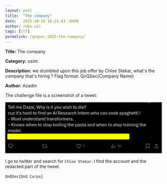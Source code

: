 ```yaml
---
layout: post
title:  "The company"
date:   2025-10-18 16:21:43 -0400
author: robo.uzi
tags: [ctf]
permalink: /qnqsec-2025-the-company/
---
```


**Title:** The company

**Category:** osint

**Description:** we stumbled upon this job offer by Chloe Stekar, what's the company that's hiring ? Flag format: QnQSec{Company Name}

**Author:** Azadin

The challenge file is a screenshot of a tweet:

![Alt text](/images/Thecompany_Picture.png)

I go to twitter and search for `Chloe Stekar`. I find the account and the redacted part of the tweet.

`QnQSec{QnQ Corps}`